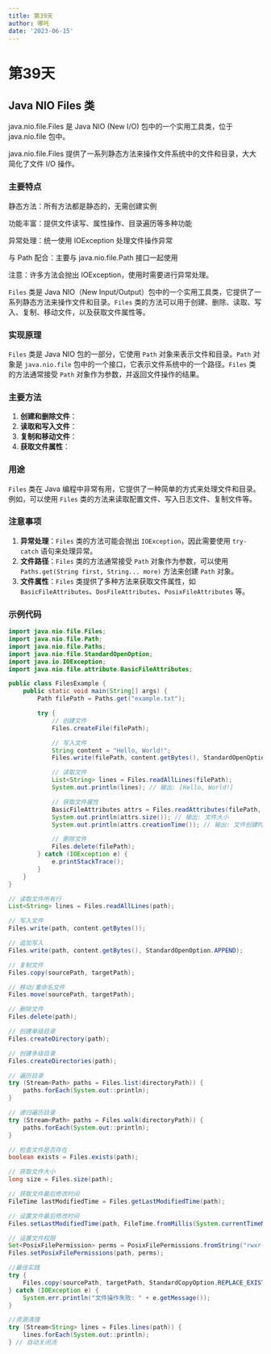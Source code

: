 ```yaml
---
title: 第39天
author: 哪吒
date: '2023-06-15'
---
```


# 第39天

## Java NIO Files 类

java.nio.file.Files 是 Java NIO (New I/O) 包中的一个实用工具类，位于 java.nio.file 包中。

java.nio.file.Files 提供了一系列静态方法来操作文件系统中的文件和目录，大大简化了文件 I/O 操作。

### 主要特点

静态方法：所有方法都是静态的，无需创建实例

功能丰富：提供文件读写、属性操作、目录遍历等多种功能

异常处理：统一使用 IOException 处理文件操作异常

与 Path 配合：主要与 java.nio.file.Path 接口一起使用

注意：许多方法会抛出 IOException，使用时需要进行异常处理。

`Files` 类是 Java NIO（New Input/Output）包中的一个实用工具类，它提供了一系列静态方法来操作文件和目录。`Files` 类的方法可以用于创建、删除、读取、写入、复制、移动文件，以及获取文件属性等。

### 实现原理

`Files` 类是 Java NIO 包的一部分，它使用 `Path` 对象来表示文件和目录。`Path` 对象是 `java.nio.file` 包中的一个接口，它表示文件系统中的一个路径。`Files` 类的方法通常接受 `Path` 对象作为参数，并返回文件操作的结果。

### 主要方法

1. **创建和删除文件**：
2. **读取和写入文件**：
3. **复制和移动文件**：
4. **获取文件属性**：

### 用途

`Files` 类在 Java 编程中非常有用，它提供了一种简单的方式来处理文件和目录。例如，可以使用 `Files` 类的方法来读取配置文件、写入日志文件、复制文件等。

### 注意事项

1. **异常处理**：`Files` 类的方法可能会抛出 `IOException`，因此需要使用 `try-catch` 语句来处理异常。
2. **文件路径**：`Files` 类的方法通常接受 `Path` 对象作为参数，可以使用 `Paths.get(String first, String... more)` 方法来创建 `Path` 对象。
3. **文件属性**：`Files` 类提供了多种方法来获取文件属性，如 `BasicFileAttributes`、`DosFileAttributes`、`PosixFileAttributes` 等。

### 示例代码

```java
import java.nio.file.Files;
import java.nio.file.Path;
import java.nio.file.Paths;
import java.nio.file.StandardOpenOption;
import java.io.IOException;
import java.nio.file.attribute.BasicFileAttributes;

public class FilesExample {
    public static void main(String[] args) {
        Path filePath = Paths.get("example.txt");

        try {
            // 创建文件
            Files.createFile(filePath);

            // 写入文件
            String content = "Hello, World!";
            Files.write(filePath, content.getBytes(), StandardOpenOption.APPEND);

            // 读取文件
            List<String> lines = Files.readAllLines(filePath);
            System.out.println(lines); // 输出: [Hello, World!]

            // 获取文件属性
            BasicFileAttributes attrs = Files.readAttributes(filePath, BasicFileAttributes.class);
            System.out.println(attrs.size()); // 输出: 文件大小
            System.out.println(attrs.creationTime()); // 输出: 文件创建时间

            // 删除文件
            Files.delete(filePath);
        } catch (IOException e) {
            e.printStackTrace();
        }
    }
}

```

```java
// 读取文件所有行
List<String> lines = Files.readAllLines(path);

// 写入文件
Files.write(path, content.getBytes());

// 追加写入
Files.write(path, content.getBytes(), StandardOpenOption.APPEND);

// 复制文件
Files.copy(sourcePath, targetPath);

// 移动/重命名文件
Files.move(sourcePath, targetPath);

// 删除文件
Files.delete(path);

// 创建单级目录
Files.createDirectory(path);

// 创建多级目录
Files.createDirectories(path);

// 遍历目录
try (Stream<Path> paths = Files.list(directoryPath)) {
    paths.forEach(System.out::println);
}

// 递归遍历目录
try (Stream<Path> paths = Files.walk(directoryPath)) {
    paths.forEach(System.out::println);
}

// 检查文件是否存在
boolean exists = Files.exists(path);

// 获取文件大小
long size = Files.size(path);

// 获取文件最后修改时间
FileTime lastModifiedTime = Files.getLastModifiedTime(path);

// 设置文件最后修改时间
Files.setLastModifiedTime(path, FileTime.fromMillis(System.currentTimeMillis()));

// 设置文件权限
Set<PosixFilePermission> perms = PosixFilePermissions.fromString("rwxr-x---");
Files.setPosixFilePermissions(path, perms);

//最佳实践
try {
    Files.copy(sourcePath, targetPath, StandardCopyOption.REPLACE_EXISTING);
} catch (IOException e) {
    System.err.println("文件操作失败: " + e.getMessage());
}

//资源清理
try (Stream<String> lines = Files.lines(path)) {
    lines.forEach(System.out::println);
} // 自动关闭流
```


